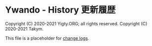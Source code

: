# Ywando - History 更新履歴
Copyright (C) 2020-2021 Yigty.ORG; all rights reserved.
Copyright (C) 2020-2021 Takym.

This file is a placeholder for [change logs](https://keepachangelog.com/).
